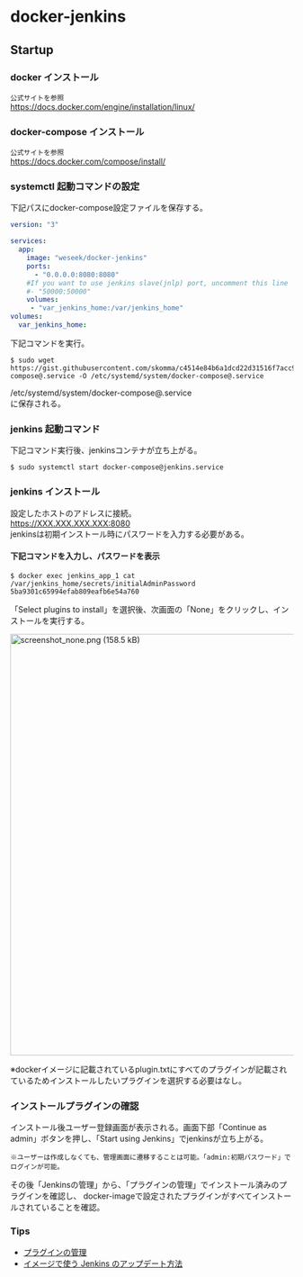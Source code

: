 # docker-jenkins

## Startup

### docker インストール
`公式サイトを参照`  
https://docs.docker.com/engine/installation/linux/

### docker-compose インストール
`公式サイトを参照`  
https://docs.docker.com/compose/install/

### systemctl 起動コマンドの設定

下記パスにdocker-compose設定ファイルを保存する。
```/etc/docker-compose/jenkins.yml
version: "3"

services:
  app:
    image: "weseek/docker-jenkins"
    ports:
      - "0.0.0.0:8080:8080"
    #If you want to use jenkins slave(jnlp) port, uncomment this line
    #- "50000:50000"
    volumes:
     - "var_jenkins_home:/var/jenkins_home"
volumes:
  var_jenkins_home:
```

下記コマンドを実行。
```
$ sudo wget https://gist.githubusercontent.com/skomma/c4514e84b6a1dcd22d31516f7acc9c2e/raw/da1e16ec4cfec91984b0d52305240bff1b57e259/docker-compose@.service -O /etc/systemd/system/docker-compose@.service
```

/etc/systemd/system/docker-compose@.service  
に保存される。

### jenkins 起動コマンド
下記コマンド実行後、jenkinsコンテナが立ち上がる。
```
$ sudo systemctl start docker-compose@jenkins.service
```

### jenkins インストール
設定したホストのアドレスに接続。  
https://XXX.XXX.XXX.XXX:8080  
jenkinsは初期インストール時にパスワードを入力する必要がある。

#### 下記コマンドを入力し、パスワードを表示
```
$ docker exec jenkins_app_1 cat /var/jenkins_home/secrets/initialAdminPassword
5ba9301c65994efab809eafb6e54a760
```
「Select plugins to install」を選択後、次画面の「None」をクリックし、インストールを実行する。

<img width="749.25" alt="screenshot_none.png (158.5 kB)" src="https://img.esa.io/uploads/production/attachments/5207/2017/02/22/17362/664bcc45-58a4-411d-ba6a-8618d9725497.png">

※dockerイメージに記載されているplugin.txtにすべてのプラグインが記載されているためインストールしたいプラグインを選択する必要はなし。

### インストールプラグインの確認

インストール後ユーザー登録画面が表示される。画面下部「Continue as admin」ボタンを押し、「Start using Jenkins」でjenkinsが立ち上がる。

`※ユーザーは作成しなくても、管理画面に遷移することは可能。「admin:初期パスワード」でログインが可能。`

その後「Jenkinsの管理」から、「プラグインの管理」でインストール済みのプラグインを確認し、
docker-imageで設定されたプラグインがすべてインストールされていることを確認。

### Tips
- [プラグインの管理](Plugin.md)
- [イメージで使う Jenkins のアップデート方法](Update.md)
